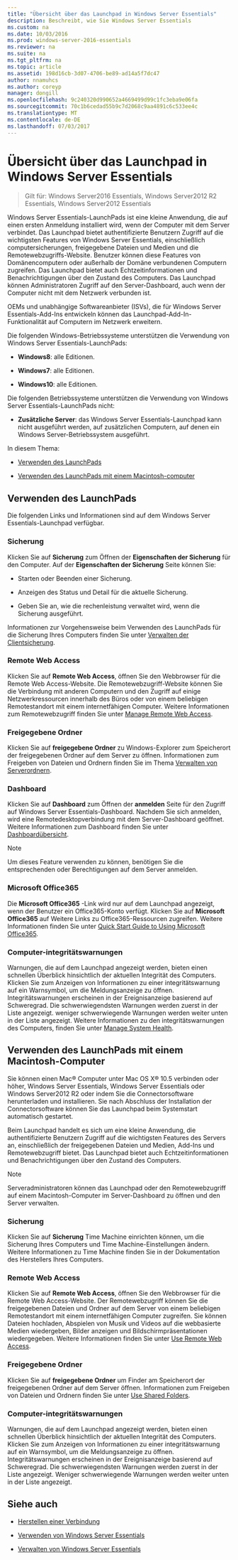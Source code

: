 ```yaml
---
title: "Übersicht über das Launchpad in Windows Server Essentials"
description: Beschreibt, wie Sie Windows Server Essentials
ms.custom: na
ms.date: 10/03/2016
ms.prod: windows-server-2016-essentials
ms.reviewer: na
ms.suite: na
ms.tgt_pltfrm: na
ms.topic: article
ms.assetid: 198d16cb-3d07-4706-be89-ad14a5f7dc47
author: nnamuhcs
ms.author: coreyp
manager: dongill
ms.openlocfilehash: 9c240320d990652a4669499d99c1fc3eba9e06fa
ms.sourcegitcommit: 70c1b6cedad55b9c7d2068c9aa4891c6c533ee4c
ms.translationtype: MT
ms.contentlocale: de-DE
ms.lasthandoff: 07/03/2017
---
```

# <a name="overview-of-the-launchpad-in-windows-server-essentials"></a>Übersicht über das Launchpad in Windows Server Essentials

>Gilt für: Windows Server2016 Essentials, Windows Server2012 R2 Essentials, Windows Server2012 Essentials

Windows Server Essentials-LaunchPads ist eine kleine Anwendung, die auf einen ersten Anmeldung installiert wird, wenn der Computer mit dem Server verbindet. Das Launchpad bietet authentifizierte Benutzern Zugriff auf die wichtigsten Features von Windows Server Essentials, einschließlich computersicherungen, freigegebene Dateien und Medien und die Remotewebzugriffs-Website. Benutzer können diese Features von Domänencomputern oder außerhalb der Domäne verbundenen Computern zugreifen. Das Launchpad bietet auch Echtzeitinformationen und Benachrichtigungen über den Zustand des Computers. Das Launchpad können Administratoren Zugriff auf den Server-Dashboard, auch wenn der Computer nicht mit dem Netzwerk verbunden ist.  
  
 OEMs und unabhängige Softwareanbieter (ISVs), die für Windows Server Essentials-Add-Ins entwickeln können das Launchpad-Add-In-Funktionalität auf Computern im Netzwerk erweitern.  
  
 Die folgenden Windows-Betriebssysteme unterstützen die Verwendung von Windows Server Essentials-LaunchPads:  
  
-   **Windows8**: alle Editionen.  
  
-   **Windows7**: alle Editionen.  
-   **Windows10**: alle Editionen. 
  
 Die folgenden Betriebssysteme unterstützen die Verwendung von Windows Server Essentials-LaunchPads nicht:  
  
-   **Zusätzliche Server**: das Windows Server Essentials-Launchpad kann nicht ausgeführt werden, auf zusätzlichen Computern, auf denen ein Windows Server-Betriebssystem ausgeführt.  
  
 In diesem Thema:  
  
-   [Verwenden des LaunchPads](Overview-of-the-Launchpad-in-Windows-Server-Essentials.md#BKMK_Launchpad)  
  
-   [Verwenden des LaunchPads mit einem Macintosh-computer](Overview-of-the-Launchpad-in-Windows-Server-Essentials.md#BKMK_Mac)  
  
##  <a name="BKMK_Launchpad"></a>Verwenden des LaunchPads  
 Die folgenden Links und Informationen sind auf dem Windows Server Essentials-Launchpad verfügbar.  
  
### <a name="backup"></a>Sicherung  
 Klicken Sie auf **Sicherung** zum Öffnen der **Eigenschaften der Sicherung** für den Computer. Auf der **Eigenschaften der Sicherung** Seite können Sie:  
  
-   Starten oder Beenden einer Sicherung.  
  
-   Anzeigen des Status und Detail für die aktuelle Sicherung.  
  
-   Geben Sie an, wie die rechenleistung verwaltet wird, wenn die Sicherung ausgeführt.  
  
 Informationen zur Vorgehensweise beim Verwenden des LaunchPads für die Sicherung Ihres Computers finden Sie unter [Verwalten der Clientsicherung](Manage-Client-Computer-Backup-in-Windows-Server-Essentials.md).  
  
### <a name="remote-web-access"></a>Remote Web Access  
 Klicken Sie auf **Remote Web Access**, öffnen Sie den Webbrowser für die Remote Web Access-Website. Die Remotewebzugriff-Website können Sie die Verbindung mit anderen Computern und den Zugriff auf einige Netzwerkressourcen innerhalb des Büros oder von einem beliebigen Remotestandort mit einem internetfähigen Computer. Weitere Informationen zum Remotewebzugriff finden Sie unter [Manage Remote Web Access](Manage-Remote-Web-Access-in-Windows-Server-Essentials.md).  
  
### <a name="shared-folders"></a>Freigegebene Ordner  
 Klicken Sie auf **freigegebene Ordner** zu Windows-Explorer zum Speicherort der freigegebenen Ordner auf dem Server zu öffnen. Informationen zum Freigeben von Dateien und Ordnern finden Sie im Thema [Verwalten von Serverordnern](Manage-Server-Folders-in-Windows-Server-Essentials.md).  
  
### <a name="dashboard"></a>Dashboard  
 Klicken Sie auf **Dashboard** zum Öffnen der **anmelden** Seite für den Zugriff auf Windows Server Essentials-Dashboard. Nachdem Sie sich anmelden, wird eine Remotedesktopverbindung mit dem Server-Dashboard geöffnet. Weitere Informationen zum Dashboard finden Sie unter [Dashboardübersicht](Overview-of-the-Dashboard-in-Windows-Server-Essentials.md).  
  
> [!NOTE]
>  Um dieses Feature verwenden zu können, benötigen Sie die entsprechenden oder Berechtigungen auf dem Server anmelden.  
  
### <a name="microsoft-office-365"></a>Microsoft Office365  
 Die **Microsoft Office365** -Link wird nur auf dem Launchpad angezeigt, wenn der Benutzer ein Office365-Konto verfügt. Klicken Sie auf **Microsoft Office365** auf Weitere Links zu Office365-Ressourcen zugreifen. Weitere Informationen finden Sie unter [Quick Start Guide to Using Microsoft Office365](../use/Quick-Start-Guide-to-Using-Microsoft-Office-365-with-Windows-Server-Essentials.md).  
  
### <a name="computer-health-alerts"></a>Computer-integritätswarnungen  
 Warnungen, die auf dem Launchpad angezeigt werden, bieten einen schnellen Überblick hinsichtlich der aktuellen Integrität des Computers. Klicken Sie zum Anzeigen von Informationen zu einer integritätswarnung auf ein Warnsymbol, um die Meldungsanzeige zu öffnen. Integritätswarnungen erscheinen in der Ereignisanzeige basierend auf Schweregrad. Die schwerwiegendsten Warnungen werden zuerst in der Liste angezeigt. weniger schwerwiegende Warnungen werden weiter unten in der Liste angezeigt. Weitere Informationen zu den integritätswarnungen des Computers, finden Sie unter [Manage System Health](Manage-System-Health-in-Windows-Server-Essentials.md).  
  
##  <a name="BKMK_Mac"></a>Verwenden des LaunchPads mit einem Macintosh-Computer  
 Sie können einen Mac® Computer unter Mac OS X® 10.5 verbinden oder höher, Windows Server Essentials, Windows Server Essentials oder Windows Server2012 R2 oder indem Sie die Connectorsoftware herunterladen und installieren. Sie nach Abschluss der Installation der Connectorsoftware können Sie das Launchpad beim Systemstart automatisch gestartet.  
  
 Beim Launchpad handelt es sich um eine kleine Anwendung, die authentifizierte Benutzern Zugriff auf die wichtigsten Features des Servers an, einschließlich der freigegebenen Dateien und Medien, Add-Ins und Remotewebzugriff bietet. Das Launchpad bietet auch Echtzeitinformationen und Benachrichtigungen über den Zustand des Computers.  
  
> [!NOTE]
>  Serveradministratoren können das Launchpad oder den Remotewebzugriff auf einem Macintosh-Computer im Server-Dashboard zu öffnen und den Server verwalten.  
  
### <a name="backup"></a>Sicherung  
 Klicken Sie auf **Sicherung** Time Machine einrichten können, um die Sicherung Ihres Computers und Time Machine-Einstellungen ändern. Weitere Informationen zu Time Machine finden Sie in der Dokumentation des Herstellers Ihres Computers.  
  
### <a name="remote-web-access"></a>Remote Web Access  
 Klicken Sie auf **Remote Web Access**, öffnen Sie den Webbrowser für die Remote Web Access-Website. Der Remotewebzugriff können Sie die freigegebenen Dateien und Ordner auf dem Server von einem beliebigen Remotestandort mit einem internetfähigen Computer zugreifen. Sie können Dateien hochladen, Abspielen von Musik und Videos auf die webbasierte Medien wiedergeben, Bilder anzeigen und Bildschirmpräsentationen wiedergegeben. Weitere Informationen finden Sie unter [Use Remote Web Access](../use/Use-Remote-Web-Access-in-Windows-Server-Essentials.md).  
  
### <a name="shared-folders"></a>Freigegebene Ordner  
 Klicken Sie auf **freigegebene Ordner** um Finder am Speicherort der freigegebenen Ordner auf dem Server öffnen. Informationen zum Freigeben von Dateien und Ordnern finden Sie unter [Use Shared Folders](../use/Use-Shared-Folders-in-Windows-Server-Essentials.md).  
  
### <a name="computer-health-alerts"></a>Computer-integritätswarnungen  
 Warnungen, die auf dem Launchpad angezeigt werden, bieten einen schnellen Überblick hinsichtlich der aktuellen Integrität des Computers. Klicken Sie zum Anzeigen von Informationen zu einer integritätswarnung auf ein Warnsymbol, um die Meldungsanzeige zu öffnen. Integritätswarnungen erscheinen in der Ereignisanzeige basierend auf Schweregrad. Die schwerwiegendsten Warnungen werden zuerst in der Liste angezeigt. Weniger schwerwiegende Warnungen werden weiter unten in der Liste angezeigt.  
  
## <a name="see-also"></a>Siehe auch  
  
-   [Herstellen einer Verbindung](../use/Get-Connected-in-Windows-Server-Essentials.md)  
  
-   [Verwenden von Windows Server Essentials](../use/Use-Windows-Server-Essentials.md)  
  
-   [Verwalten von Windows Server Essentials](Manage-Windows-Server-Essentials.md)
